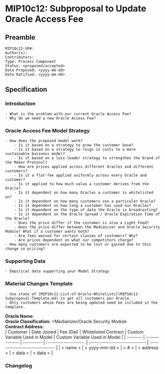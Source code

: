 # MIP10c12: Subproposal to Update Oracle Access Fee

## Preamble
```
MIP10c12-SP#: 
Author(s):
Contributors:
Type: Process Component
Status: <proposed/accepted>
Date Proposed: <yyyy-mm-dd>
Date Ratified: <yyyy-mm-dd>
``` 

## Specification

### Introduction
	- What is the problem with our current Oracle Access Fee?
	- Why do we need a new Oracle Access Fee?

### Oracle Access Fee Model Strategy
	- How does the proposed model work?
		- Is it based on a strategy to grow the customer base?
		- Is it based on a strategy to reign in costs to a more sustainable business model?
		- Is it based on a loss-leader strategy to strengthen the brand of the Maker Protocol?
		- How are prices applied across different Oracles and different customers?
		- Is it a flat-fee applied uniformly across every Oracle and customer?
		- Is it applied to how much value a customer derives from the Oracle?
		- Is it dependent on how many Oracles a customer is whitelisted on?
		- Is it dependent on how many customers use a particular Oracle?
		- Is it dependent on how long a customer has used our Oracles?
		- Is it dependent on the type of data the Oracle is broadcasting?
		- Is it dependent on the Oracle Spread / Oracle Expiration Time of the Oracle?
		- Does the price differ if the customer is also a Light Feed?
		- Does the price differ between the Medianizer and Oracle Security Module? What if a customer wants both?
		- Are fees waived for certain classes of customers? Why?
		- Are prices dependent on what our competitors charge?
	- How many customers are expected to be lost or gained due to this change in pricing?

### Supporting Data
 	- Empirical data supporting your Model Strategy

### Material Changes Template
	- Use state of [MIP10c11-List-of-Oracle-Whitelists](MIP10c11-Subproposal-Template.md) to get all customers per Oracle.
	- Only customers whose Fees are being updated need be included in the template.

**Oracle Name:**   
**Oracle Classification:** <Medianizer/Oracle Security Module   
**Contract Address:**    
| Customer |  Date Joined   | Fee (Dai)  | Whitelisted Contract | Custom Variable Used in Model |  Custom Variable Used in Model |
| :------- | :------------- | :--------- | :------------------- | :---------------------------- | :----------------------------- |
| < name > | < yyyy-mm-dd > |    < # >   |     < address >      |           < data >            |            < data >            |

### Changelog
